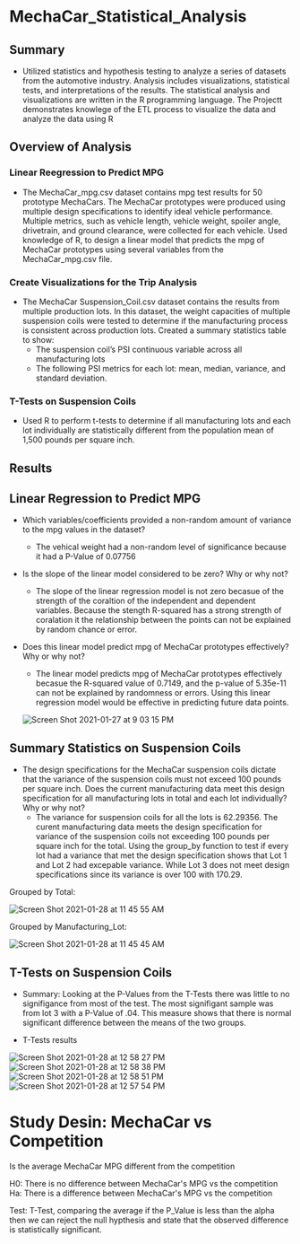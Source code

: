 # MechaCar_Statistical_Analysis

## Summary

- Utilized statistics and hypothesis testing to analyze a series of datasets from the automotive industry. Analysis includes visualizations, statistical tests, and interpretations of the results. The statistical analysis and visualizations are written in the R programming language. The Projectt demonstrates knowlege of the ETL process to visualize the data and analyze the data using R

## Overview of Analysis

### Linear Reegression to Predict MPG

- The MechaCar_mpg.csv dataset contains mpg test results for 50 prototype MechaCars. The MechaCar prototypes were produced using multiple design specifications to identify ideal vehicle performance. Multiple metrics, such as vehicle length, vehicle weight, spoiler angle, drivetrain, and ground clearance, were collected for each vehicle. Used knowledge of R, to design a linear model that predicts the mpg of MechaCar prototypes using several variables from the MechaCar_mpg.csv file.

### Create Visualizations for the Trip Analysis

- The MechaCar Suspension_Coil.csv dataset contains the results from multiple production lots. In this dataset, the weight capacities of multiple suspension coils were tested to determine if the manufacturing process is consistent across production lots. Created a summary statistics table to show:
    - The suspension coil’s PSI continuous variable across all manufacturing lots
    - The following PSI metrics for each lot: mean, median, variance, and standard deviation.
 
### T-Tests on Suspension Coils 

- Used R to perform t-tests to determine if all manufacturing lots and each lot individually are statistically different from the population mean of 1,500 pounds per square inch.
 
## Results 

## Linear Regression to Predict MPG

- Which variables/coefficients provided a non-random amount of variance to the mpg values in the dataset?

    - The vehical weight had a non-random level of significance because it had a P-Value of 0.07756

- Is the slope of the linear model considered to be zero? Why or why not?

    - The slope of the linear regression model is not zero becasue of the strength of the coraltion of the independent and dependent variables. Because the stength R-squared has a strong strength of coralation it the relationship between the points can not be explained by random chance or error. 

- Does this linear model predict mpg of MechaCar prototypes effectively? Why or why not?
    
    - The linear model predicts mpg of MechaCar prototypes effectively becasue the R-squared value of 0.7149, and the p-value of 5.35e-11 can not be explained by randomness or errors. Using this linear regression model would be effective in predicting future data points. 
    
    ![Screen Shot 2021-01-27 at 9 03 15 PM](https://user-images.githubusercontent.com/16258584/106178543-84a31600-615f-11eb-8c23-7475090deff4.png)


## Summary Statistics on Suspension Coils

- The design specifications for the MechaCar suspension coils dictate that the variance of the suspension coils must not exceed 100 pounds per square inch. Does the current manufacturing data meet this design specification for all manufacturing lots in total and each lot individually? Why or why not?
    - The variance for suspension coils for all the lots is 62.29356. The curent manufacturing data meets the design specification for variance of the suspension coils not exceeding 100 pounds per square inch for the total. Using the group_by function to test if every lot had a variance that met the design specification shows that Lot 1 and Lot 2 had excepable variance. While Lot 3 does not meet design specifications since its variance is over 100 with 170.29. 

Grouped by Total: 

![Screen Shot 2021-01-28 at 11 45 55 AM](https://user-images.githubusercontent.com/16258584/106179109-32aec000-6160-11eb-9c7e-139fee20ca34.png)

Grouped by Manufacturing_Lot:

![Screen Shot 2021-01-28 at 11 45 45 AM](https://user-images.githubusercontent.com/16258584/106178926-f4b19c00-615f-11eb-8103-fcd5b5941219.png)

## T-Tests on Suspension Coils 

- Summary: Looking at the P-Values from the T-Tests there was little to no signifigance from most of the test. The most signifigant sample was from lot 3 with a P-Value of .04. This measure shows that there is normal significant difference between the means of the two groups.

- T-Tests results 

![Screen Shot 2021-01-28 at 12 58 27 PM](https://user-images.githubusercontent.com/16258584/106185967-398e0080-6169-11eb-9a8b-5c29c3b367c6.png)
![Screen Shot 2021-01-28 at 12 58 38 PM](https://user-images.githubusercontent.com/16258584/106185978-3d218780-6169-11eb-8817-6b9cf3dacfcb.png)
![Screen Shot 2021-01-28 at 12 58 51 PM](https://user-images.githubusercontent.com/16258584/106185982-3eeb4b00-6169-11eb-8381-1b56f5328aba.png)
![Screen Shot 2021-01-28 at 12 57 54 PM](https://user-images.githubusercontent.com/16258584/106185992-401c7800-6169-11eb-8504-d1a96af1753d.png)

# Study Desin: MechaCar vs Competition 

Is the average MechaCar MPG different from the competition 

H0: There is no difference between MechaCar's MPG vs the competition 
Ha: There is a difference between MechaCar's MPG vs the competition 

Test: T-Test, comparing the average if the P_Value is less than the alpha then we can reject the null hypthesis and state that the observed difference is statistically significant.
